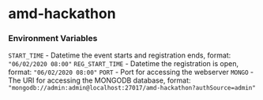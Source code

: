 # amd-hackathon

### Environment Variables
`START_TIME` - Datetime the event starts and registration ends, format: `"06/02/2020 08:00"`
`REG_START_TIME` - Datetime the registration is open, format: `"06/02/2020 08:00"`
`PORT` - Port for accessing the webserver
`MONGO` - The URI for accessing the MONGODB database, format: `"mongodb://admin:admin@localhost:27017/amd-hackathon?authSource=admin"`
